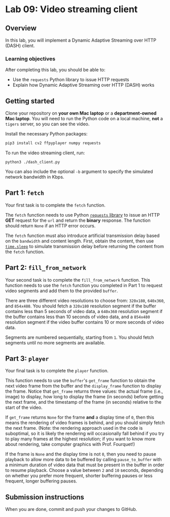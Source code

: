 # Lab 09: Video streaming client

## Overview
In this lab, you will implement a Dynamic Adaptive Streaming over HTTP (DASH) client. 

### Learning objectives
After completing this lab, you should be able to:
* Use the `requests` Python library to issue HTTP requests
* Explain how Dynamic Adaptive Streaming over HTTP (DASH) works

## Getting started
Clone your repository on **your own Mac laptop** or a **department-owned Mac laptop**. You will need to run the Python code on a local machine, **not** a `tigers` server, so you can see the video.

Install the necessary Python packages:
```bash
pip3 install cv2 ffpyplayer numpy requests
```

To run the video streaming client, run:
```
python3 ./dash_client.py
```

You can also include the optional `-b` argument to specify the simulated network bandwidth in Kbps.

## Part 1: `fetch`
Your first task is to complete the `fetch` function. 

The `fetch` function needs to use Python [`requests` library](https://docs.python-requests.org/en/latest/) to issue an HTTP **GET** request for the `url` and return the **binary** response. The function should return `None` if an HTTP error occurs.

The `fetch` function must also introduce artificial transmission delay based on the `bandwidth` and content length. First, obtain the content, then use [`time.sleep`](https://docs.python.org/3/library/time.html#time.sleep) to simulate transmission delay before returning the content from the `fetch` function.

## Part 2: `fill_from_network`
Your second task is to complete the `fill_from_network` function. This function needs to use the `fetch` function you completed in Part 1 to request video segments and add them to the provided `buffer`. 

There are three different video resolutions to choose from: `320x180`, `640x360`, and `854x480`. You should fetch a `320x180` resolution segment if the buffer contains less than 5 seconds of video data, a `640x360` resolution segment if the buffer contains less than 10 seconds of video data, and a `854x480` resolution segment if the video buffer contains 10 or more seconds of video data.

Segments are numbered sequentially, starting from `1`. You should fetch segments until no more segments are available. 

## Part 3: `player`
Your final task is to complete the `player` function. 

This function needs to use the `buffer`'s `get_frame` function to obtain the next video frame from the buffer and the `display_frame` function to display the frame. Notice that `get_frame` returns three values: the actual frame (i.e., image) to display, how long to display the frame (in seconds) before getting the next frame, and the timestamp of the frame (in seconds) relative to the start of the video. 

If `get_frame` returns `None` for the frame **and** a display time of `0`, then this means the rendering of video frames is behind, and you should simply fetch the next frame. (Note: the rendering approach used in the code is suboptimal, so it is likely the rendering will occasionally fall behind if you try to play many frames at the highest resolution; if you want to know more about rendering, take computer graphics with Prof. Fourquet!)

If the frame is `None` and the display time is not `0`, then you need to pause playback to allow more data to be buffered by calling `pause_to_buffer` with a minimum duration of video data that must be present in the buffer in order to resume playback. Choose a value between `2` and `10` seconds, depending on whether you prefer more frequent, shorter buffering pauses or less frequent, longer buffering pauses. 

## Submission instructions
When you are done, commit and push your changes to GitHub.

